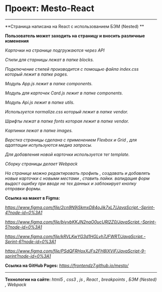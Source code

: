 # Проект: Mesto-React

---

**Страница написана на React с использованием БЭМ (Nested) **

**Пользователь может заходить на страницу и вносить различные изменения**

_Карточки на странице подгружаются через API_

_Стили для старницы лежат в папке blocks._

_Подключение стилей производится с помощью файла index.css который лежит в папке pages._

_Модуль App.js лежит в папке components._

_Модуль для карточек Card.js лежит в папке components._

_Модуль Api.js лежит в папке utils._

_Используется normalize.css который лежит в папке vendor._

_Шрифты лежат в папке fonts которая лежит в папке vendor._

_Картинки лежат в папке images._

_Верстка страницы сделана с применением Flexbox и Grid , для адаптации испульзуются медиа запросы._

_Для добавления новой карточки используется тег template._

_Сборку страницы делает Webpack_

_На странице можно редактировать профиль , создавать и добавлять новые карточки с новыми местами , ставить лайки. валидация форм выдаст ошибку при вводе не тех данных и заблокирует кнопку отправки формы._

**Ссылка на макет в Figma:**

*https://www.figma.com/file/2cn9N9jSkmxD84oJik7xL7/JavaScript.-Sprint-4?node-id=0%3A1*

*https://www.figma.com/file/bjyvbKKJN2naO0ucURl2Z0/JavaScript.-Sprint-5?node-id=0%3A1*

*https://www.figma.com/file/kRVLKwYG3d1HGLvh7JFWRT/JavaScript.-Sprint-6?node-id=0%3A1*

*https://www.figma.com/file/PSdQFRHoxXJFs2FH8IXViF/JavaScript-9-sprint?node-id=0%3A1*

**Ссылка на GitHub Pages:**
*https://frontendz7.github.io/mesto/*

---

**Технологии на сайте:**
_html5 , css3 , js , React , breakpoints , БЭМ (Nested) , Webpack_

